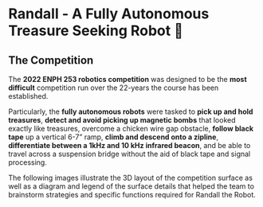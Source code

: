 # Randall - A Fully Autonomous Treasure Seeking Robot :robot:

## The Competition
The **2022 ENPH 253 robotics competition** was designed to be the **most difficult** competition run over the 22-years the course has been established.  

Particularly, the **fully autonomous robots** were tasked to **pick up and hold treasures**, **detect and avoid picking up magnetic bombs** that looked exactly like treasures, overcome a chicken wire gap obstacle, **follow black tape** up a vertical 6-7” ramp, **climb and descend onto a zipline**, **differentiate between a 1kHz and 10 kHz infrared beacon**, and be able to travel across a suspension bridge without the aid of black tape and signal processing. 

The following images illustrate the 3D layout of the competition surface as well as a diagram and legend of the surface details that helped the team to brainstorm strategies and specific functions required for Randall the Robot.





